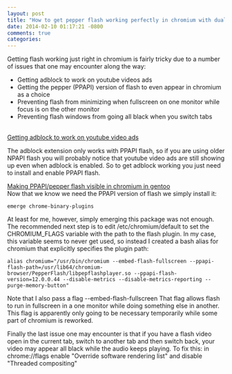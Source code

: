 ```yaml
---
layout: post
title: "How to get pepper flash working perfectly in chromium with dual screen support"
date: 2014-02-10 01:17:21 -0800
comments: true
categories: 
---
```

Getting flash working just right in chromium is fairly tricky due to a number of issues that one may encounter along the way:

* Getting adblock to work on youtube videos ads 
* Getting the pepper (PPAPI) version of flash to even appear in chromium as a choice
* Preventing flash from minimizing when fullscreen on one monitor while focus is on the other monitor
* Preventing flash windows from going all black when you switch tabs  

<br>
<u>Getting adblock to work on youtube video ads</u>  

The adblock extension only works with PPAPI flash, so if you are using older NPAPI flash you will probably notice that youtube video ads are still showing up even when adblock is enabled. So to get adblock working you just need to install and enable PPAPI flash.

<u>Making PPAPI/pepper flash visible in chromium in gentoo</u>  
Now that we know we need the PPAPI version of flash we simply install it:

```
emerge chrome-binary-plugins
```
At least for me, however, simply emerging this package was not enough. The recommended next step is to edit /etc/chromium/default to set the CHROMIUM_FLAGS variable with the path to the flash plugin. In my case, this variable seems to never get used, so instead I created a bash alias for chromium that explicitly specifies the plugin path:

```
alias chromium="/usr/bin/chromium --embed-flash-fullscreen --ppapi-flash-path=/usr/lib64/chromium-browser/PepperFlash/libpepflashplayer.so --ppapi-flash-version=12.0.0.44 --disable-metrics --disable-metrics-reporting --purge-memory-button"
```

Note that I also pass a flag --embed-flash-fullscreen  That flag allows flash to run in fullscreen in a one monitor while doing something else in another. This flag is apparently only going to be necessary temporarily while some part of chromium is reworked.

Finally the last issue one may encounter is that if you have a flash video open in the current tab, switch to another tab and then switch back, your video may appear all black while the audio keeps playing. To fix this:
in chrome://flags
enable "Override software rendering list"
 and disable "Threaded compositing"
